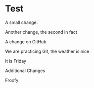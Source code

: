 # Test

A small change.

Another change, the second in fact

A change on GitHub

We are practicing Git, the weather is nice

It is Friday

Additional Changes

Froofy